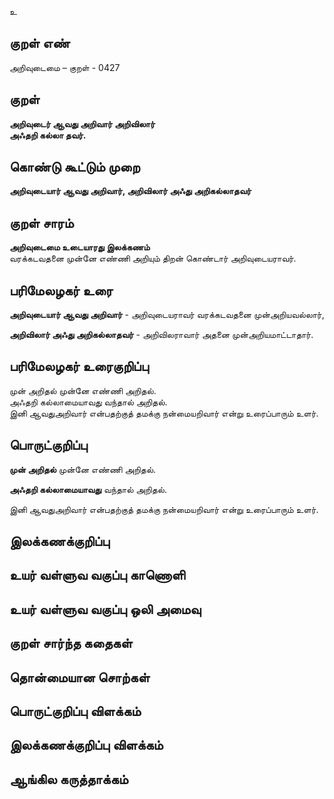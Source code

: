 உ

## குறள் எண் 

அறிவுடைமை – குறள் - 0427  

## குறள் 

**அறிவுடைர் ஆவது அறிவார் அறிவிலார்  
அஃதறி கல்லா தவர்.**

## கொண்டு கூட்டும் முறை

**அறிவுடையார் ஆவது அறிவார், அறிவிலார் அஃது அறிகல்லாதவர்**

## குறள் சாரம் 

**அறிவுடைமை உடையாரது இலக்கணம்**  
வரக்கடவதனை முன்னே எண்ணி அறியும் திறன் கொண்டார் அறிவுடையராவர்.  

## பரிமேலழகர் உரை

**அறிவுடையார் ஆவது அறிவார்** - அறிவுடையராவர் வரக்கடவதனை முன்அறியவல்லார்,  

**அறிவிலார் அஃது அறிகல்லாதவர்** - அறிவிலராவார் அதனை முன்அறியமாட்டாதார். 

## பரிமேலழகர் உரைகுறிப்பு   

முன் அறிதல் முன்னே எண்ணி அறிதல்.  
அஃதறி கல்லாமையாவது வந்தால் அறிதல்.  
இனி ஆவதுஅறிவார் என்பதற்குத் தமக்கு நன்மையறிவார் என்று உரைப்பாரும் உளர்.    

## பொருட்குறிப்பு 

**முன் அறிதல்** முன்னே எண்ணி அறிதல்.  

**அஃதறி கல்லாமையாவது** வந்தால் அறிதல்.  

இனி ஆவதுஅறிவார் என்பதற்குத் தமக்கு நன்மையறிவார் என்று உரைப்பாரும் உளர்.     

## இலக்கணக்குறிப்பு  


## உயர் வள்ளுவ வகுப்பு காணொளி


## உயர் வள்ளுவ வகுப்பு ஒலி அமைவு 

 
## குறள் சார்ந்த கதைகள் 


## தொன்மையான சொற்கள்


## பொருட்குறிப்பு விளக்கம்


## இலக்கணக்குறிப்பு விளக்கம்


## ஆங்கில கருத்தாக்கம் 


